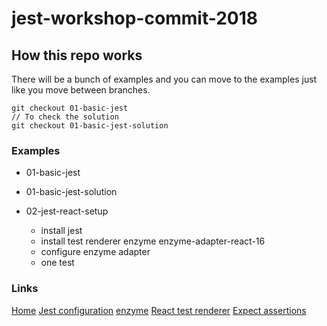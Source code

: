 # jest-workshop-commit-2018

## How this repo works

There will be a bunch of examples and you can move to the examples just like you move between branches.

```
git checkout 01-basic-jest
// To check the solution
git checkout 01-basic-jest-solution
```

### Examples

 + 01-basic-jest
 + 01-basic-jest-solution
 + 02-jest-react-setup

   - install jest
   - install test renderer enzyme enzyme-adapter-react-16
   - configure enzyme adapter
   - one test

### Links

[Home](https://jestjs.io/)
[Jest configuration](https://jestjs.io/docs/en/configuration.html)
[enzyme](https://airbnb.io/enzyme/)
[React test renderer](https://reactjs.org/docs/test-renderer.html)
[Expect assertions](https://jestjs.io/docs/en/expect)